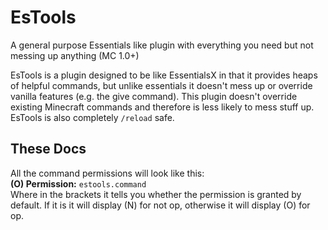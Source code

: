 # EsTools
A general purpose Essentials like plugin with everything you need but not messing up anything (MC 1.0+)

EsTools is a plugin designed to be like EssentialsX in that it provides heaps of
helpful commands, but unlike essentials it doesn't mess up or override vanilla features (e.g. the give command).
This plugin doesn't override existing Minecraft commands and therefore is less likely to mess stuff up.
EsTools is also completely `/reload` safe.

## These Docs
All the command permissions will look like this:  
**(O) Permission:** `estools.command`  
Where in the brackets it tells you whether the permission is granted by default.
If it is it will display (N) for not op, otherwise it will display (O) for op.